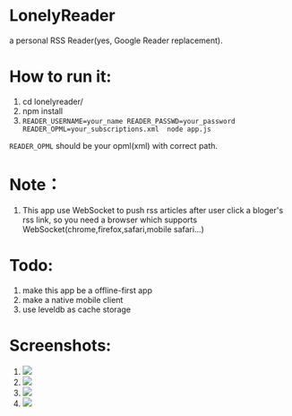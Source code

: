 LonelyReader
============
a personal RSS Reader(yes, Google Reader replacement).

How to run it:
=======
1. cd lonelyreader/
2. npm install
3. `READER_USERNAME=your_name READER_PASSWD=your_password READER_OPML=your_subscriptions.xml  node app.js`

`READER_OPML` should be your opml(xml) with correct path.

Note：
=======
1. This app use WebSocket to push rss articles after user click a bloger's rss link, so you need a browser which supports WebSocket(chrome,firefox,safari,mobile safari...)


Todo:
=======
1. make this app be a offline-first app
2. make a native mobile client
3. use leveldb as cache storage

Screenshots:
===========
1. <img src='https://raw.github.com/dongyuwei/lonelyreader/master/public/images/screenshots/all.png' >
2. <img src='https://raw.github.com/dongyuwei/lonelyreader/master/public/images/screenshots/ruby.png' >
3. <img src='https://raw.github.com/dongyuwei/lonelyreader/master/public/images/screenshots/list.png' >
4. <img src='https://raw.github.com/dongyuwei/lonelyreader/master/public/images/screenshots/item.png' >
